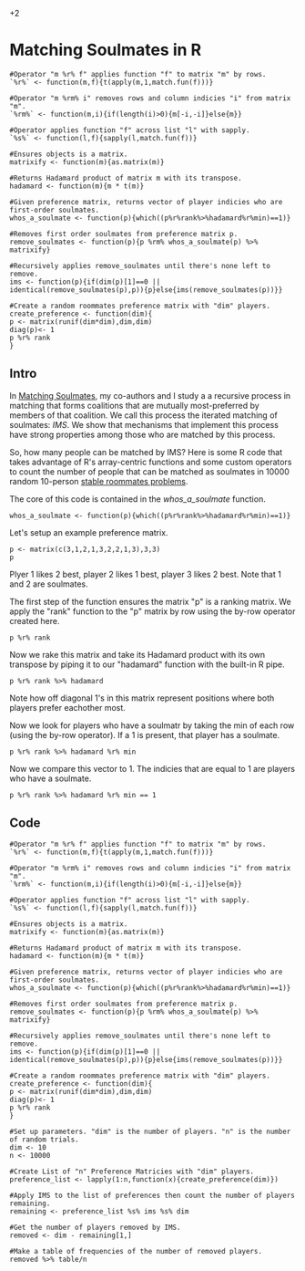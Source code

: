+2

# Matching Soulmates in R

```{r, IMSsetup, echo=FALSE}
#Operator "m %r% f" applies function "f" to matrix "m" by rows. 
`%r%` <- function(m,f){t(apply(m,1,match.fun(f)))}

#Operator "m %rm% i" removes rows and column indicies "i" from matrix "m". 
`%rm%` <- function(m,i){if(length(i)>0){m[-i,-i]}else{m}}  

#Operator applies function "f" across list "l" with sapply.
`%s%` <- function(l,f){sapply(l,match.fun(f))}

#Ensures objects is a matrix.
matrixify <- function(m){as.matrix(m)}

#Returns Hadamard product of matrix m with its transpose.
hadamard <- function(m){m * t(m)}

#Given preference matrix, returns vector of player indicies who are first-order soulmates.
whos_a_soulmate <- function(p){which((p%r%rank%>%hadamard%r%min)==1)}

#Removes first order soulmates from preference matrix p.
remove_soulmates <- function(p){p %rm% whos_a_soulmate(p) %>% matrixify}

#Recursively applies remove_soulmates until there's none left to remove.
ims <- function(p){if(dim(p)[1]==0 || identical(remove_soulmates(p),p)){p}else{ims(remove_soulmates(p))}}

#Create a random roommates preference matrix with "dim" players.
create_preference <- function(dim){
p <- matrix(runif(dim*dim),dim,dim)
diag(p)<- 1
p %r% rank
}
```

## Intro

In [Matching Soulmates](../2.%20Working%20Papers/MatchingSoulmates.html), my co-authors and I study a a recursive process in matching that
forms coalitions that are mutually most-preferred by members of that coalition. We call this process the iterated matching of soulmates: *IMS*. We show that mechanisms that implement this process have strong properties among those who are matched by this process.  

So, how many people can be matched by IMS? Here is some R code that takes advantage of R's array-centric functions and some custom operators to count the number of people that can be matched as soulmates in 10000 random 10-person [stable roommates problems](https://en.wikipedia.org/wiki/Stable_roommates_problem).  

The core of this code is contained in the *whos_a_soulmate* function. 

```{r, whos, eval=FALSE}
whos_a_soulmate <- function(p){which((p%r%rank%>%hadamard%r%min)==1)}
```

Let's setup an example preference matrix. 

```{r, setupp, eval=TRUE}
p <- matrix(c(3,1,2,1,3,2,2,1,3),3,3)
p
```

Plyer 1 likes 2 best, player 2 likes 1 best, player 3 likes 2 best. Note that 1 and 2 are soulmates.  

The first step of the function ensures the matrix "p" is a ranking matrix. We apply the "rank" function to the "p" matrix by row using the by-row operator created here.

```{r, step1, eval=TRUE}
p %r% rank
```

Now we rake this matrix and take its Hadamard product with its own transpose by piping it to our "hadamard" function with the built-in R pipe. 

```{r, step2, eval=TRUE}
p %r% rank %>% hadamard
```

Note how off diagonal 1's in this matrix represent positions where both players prefer eachother most.

Now we look for players who have a soulmatr by taking the min of each row (using the by-row operator). If a 1 is present, that player has a soulmate. 

```{r, step3, eval=TRUE}
p %r% rank %>% hadamard %r% min
```

Now we compare this vector to 1. The indicies that are equal to 1 are players who have a soulmate. 

```{r, step4, eval=TRUE}
p %r% rank %>% hadamard %r% min == 1
```

## Code

```{r, IMS, echo=TRUE}
#Operator "m %r% f" applies function "f" to matrix "m" by rows. 
`%r%` <- function(m,f){t(apply(m,1,match.fun(f)))}

#Operator "m %rm% i" removes rows and column indicies "i" from matrix "m". 
`%rm%` <- function(m,i){if(length(i)>0){m[-i,-i]}else{m}}  

#Operator applies function "f" across list "l" with sapply.
`%s%` <- function(l,f){sapply(l,match.fun(f))}

#Ensures objects is a matrix.
matrixify <- function(m){as.matrix(m)}

#Returns Hadamard product of matrix m with its transpose.
hadamard <- function(m){m * t(m)}

#Given preference matrix, returns vector of player indicies who are first-order soulmates.
whos_a_soulmate <- function(p){which((p%r%rank%>%hadamard%r%min)==1)}

#Removes first order soulmates from preference matrix p.
remove_soulmates <- function(p){p %rm% whos_a_soulmate(p) %>% matrixify}

#Recursively applies remove_soulmates until there's none left to remove.
ims <- function(p){if(dim(p)[1]==0 || identical(remove_soulmates(p),p)){p}else{ims(remove_soulmates(p))}}

#Create a random roommates preference matrix with "dim" players.
create_preference <- function(dim){
p <- matrix(runif(dim*dim),dim,dim)
diag(p)<- 1
p %r% rank
}

#Set up parameters. "dim" is the number of players. "n" is the number of random trials. 
dim <- 10
n <- 10000

#Create List of "n" Preference Matricies with "dim" players.
preference_list <- lapply(1:n,function(x){create_preference(dim)})

#Apply IMS to the list of preferences then count the number of players remaining.
remaining <- preference_list %s% ims %s% dim 

#Get the number of players removed by IMS.
removed <- dim - remaining[1,]

#Make a table of frequencies of the number of removed players.
removed %>% table/n

```

